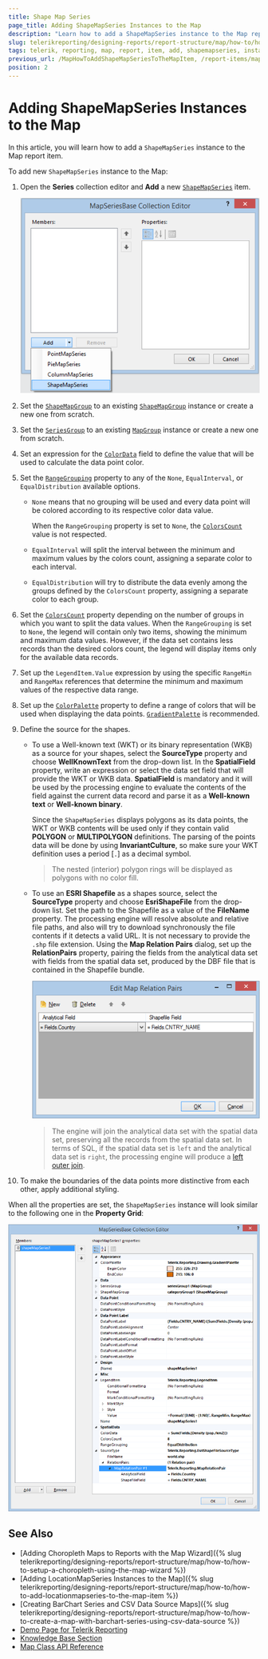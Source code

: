 ```yaml
---
title: Shape Map Series
page_title: Adding ShapeMapSeries Instances to the Map 
description: "Learn how to add a ShapeMapSeries instance to the Map report item when using Telerik Reporting."
slug: telerikreporting/designing-reports/report-structure/map/how-to/how-to-add-shapemapseries-to-the-map-item
tags: telerik, reporting, map, report, item, add, shapemapseries, instance
previous_url: /MapHowToAddShapeMapSeriesToTheMapItem, /report-items/map/how-to/how-to-add-shapemapseries-to-the-map-item, /knowledge-base/map-add-
position: 2
---
```


# Adding ShapeMapSeries Instances to the Map

In this article, you will learn how to add a `ShapeMapSeries` instance to the Map report item.

To add new `ShapeMapSeries` instance to the Map: 

1. Open the __Series__ collection editor and __Add__ a new [`ShapeMapSeries`](/reporting/api/Telerik.Reporting.ShapeMapSeries) item. 

	![Adding a new ShapeMapSeries](images/Choropleth_AddShapeMapSeries.png)

1. Set the [`ShapeMapGroup`](/reporting/api/Telerik.Reporting.ShapeMapSeries#Telerik_Reporting_ShapeMapSeries_ShapeMapGroup) to an existing [`ShapeMapGroup`](/reporting/api/Telerik.Reporting.ShapeMapGroup) instance or create a new one from scratch. 
1. Set the [`SeriesGroup`](/reporting/api/Telerik.Reporting.MapSeriesBase#Telerik_Reporting_MapSeriesBase_SeriesGroup) to an existing [`MapGroup`](/reporting/api/Telerik.Reporting.MapGroup) instance or create a new one from scratch. 
1. Set an expression for the [`ColorData`](/reporting/api/Telerik.Reporting.ShapeMapSeries#Telerik_Reporting_ShapeMapSeries_ColorData) field to define the value that will be used to calculate the data point color. 
1. Set the [`RangeGrouping`](/reporting/api/Telerik.Reporting.ShapeMapSeries#Telerik_Reporting_ShapeMapSeries_RangeGrouping) property to any of the `None`, `EqualInterval`, or `EqualDistribution` available options. 

	* `None` means that no grouping will be used and every data point will be colored according to its respective color data value. 

		When the `RangeGrouping` property is set to `None`, the [`ColorsCount`](/reporting/api/Telerik.Reporting.ShapeMapSeries#Telerik_Reporting_ShapeMapSeries_ColorsCount) value is not respected.

	* `EqualInterval` will split the interval between the minimum and maximum values by the colors count, assigning a separate color to each interval.
	* `EqualDistribution` will try to distribute the data evenly among the groups defined by the `ColorsCount` property, assigning a separate color to each group.

1. Set the [`ColorsCount`](/reporting/api/Telerik.Reporting.ShapeMapSeries#Telerik_Reporting_ShapeMapSeries_ColorsCount) property depending on the number of groups in which you want to split the data values. When the `RangeGrouping` is set to `None`, the legend will contain only two items, showing the minimum and maximum data values. However, if the data set contains less records than the desired colors count, the legend will display items only for the available data records.
1. Set up the `LegendItem.Value` expression by using the specific `RangeMin` and `RangeMax` references that determine the minimum and maximum values of the respective data range.
1. Set up the [`ColorPalette`](/reporting/api/Telerik.Reporting.GraphSeriesBase#Telerik_Reporting_GraphSeriesBase_ColorPalette) property to define a range of colors that will be used when displaying the data points. [`GradientPalette`](/reporting/api/Telerik.Reporting.Drawing.GradientPalette) is recommended.
1. Define the source for the shapes.

	+ To use a Well-known text (WKT) or its binary representation (WKB) as a source for your shapes, select the __SourceType__ property and choose __WellKnownText__ from the drop-down list. In the __SpatialField__ property, write an expression or select the data set field that will provide the WKT or WKB data. __SpatialField__ is mandatory and it will be used by the processing engine to evaluate the contents of the field against the current data record and parse it as a __Well-known text__ or __Well-known binary__. 

		Since the `ShapeMapSeries` displays polygons as its data points, the WKT or WKB contents will be used only if they contain valid __POLYGON__ or __MULTIPOLYGON__ definitions. The parsing of the points data will be done by using __InvariantCulture__, so make sure your WKT definition uses a period [`.`] as a decimal symbol. 

		>The nested (interior) polygon rings will be displayed as polygons with no color fill. 

	+ To use an __ESRI Shapefile__ as a shapes source, select the __SourceType__ property and choose __EsriShapeFile__ from the drop-down list. Set the path to the Shapefile as a value of the __FileName__ property. The processing engine will resolve absolute and relative file paths, and also will try to download synchronously the file contents if it detects a valid URL. It is not necessary to provide the `.shp` file extension. Using the __Map Relation Pairs__ dialog, set up the __RelationPairs__ property, pairing the fields from the analytical data set with fields from the spatial data set, produced by the DBF file that is contained in the Shapefile bundle. 

		![Configure the Map Relation Pairs Dialog](images/Choropleth_MapRelationPairsDialog.png)

		>The engine will join the analytical data set with the spatial data set, preserving all the records from the spatial data set. In terms of SQL, if the spatial data set is `left` and the analytical data set is `right`, the processing engine will produce a [left outer join](http://en.wikipedia.org/wiki/Join_(SQL)#Left_outer_join). 

1. To make the boundaries of the data points more distinctive from each other, apply additional styling.

When all the properties are set, the `ShapeMapSeries` instance will look similar to the following one in the __Property Grid__:

![A Shape Map Series Layout In Property Grid](images/Choropleth_ShapeMapSeries_LayoutInPropertyGrid.png)



## See Also 

* [Adding Choropleth Maps to Reports with the Map Wizard]({% slug telerikreporting/designing-reports/report-structure/map/how-to/how-to-setup-a-choropleth-using-the-map-wizard %})
* [Adding LocationMapSeries Instances to the Map]({% slug telerikreporting/designing-reports/report-structure/map/how-to/how-to-add-locationmapseries-to-the-map-item %})
* [Creating BarChart Series and CSV Data Source Maps]({% slug telerikreporting/designing-reports/report-structure/map/how-to/how-to-create-a-map-with-barchart-series-using-csv-data-source %})
* [Demo Page for Telerik Reporting](https://demos.telerik.com/reporting) 
* [Knowledge Base Section](/knowledge-base)
* [Map Class API Reference](/api/telerik.reporting.map)